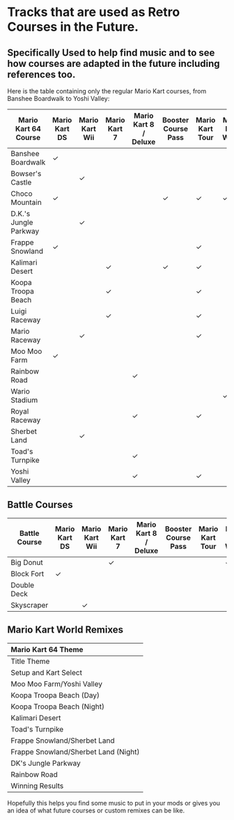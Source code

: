 # Tracks that are used as Retro Courses in the Future.

## Specifically Used to help find music and to see how courses are adapted in the future including references too.

Here is the table containing only the regular Mario Kart courses, from Banshee Boardwalk to Yoshi Valley:

| **Mario Kart 64 Course** | **Mario Kart DS** | **Mario Kart Wii** | **Mario Kart 7** | **Mario Kart 8 / Deluxe** | **Booster Course Pass** | **Mario Kart Tour** | **Mario Kart World** |
| ------------------------ | ----------------- | ------------------ | ---------------- | ------------------------- | ----------------------- | ------------------- | -------------------- |
| Banshee Boardwalk | ✓ | | | | | | |
| Bowser's Castle | | ✓ | | | | | |
| Choco Mountain | ✓ | | | | ✓ | ✓ | ✓ |
| D.K.'s Jungle Parkway | | ✓ | | | | | |
| Frappe Snowland | ✓ | | | | | ✓ | |
| Kalimari Desert | | | ✓ | | ✓ | ✓ | |
| Koopa Troopa Beach | | | ✓ | | | ✓ | |
| Luigi Raceway | | | ✓ | | | ✓ | |
| Mario Raceway | | ✓ | | | | ✓ | |
| Moo Moo Farm | ✓ | | | | | | |
| Rainbow Road | | | | ✓ | | | |
| Wario Stadium | | | | | | | ✓ |
| Royal Raceway | | | | ✓ | | ✓ | |
| Sherbet Land | | ✓ | | | | | |
| Toad's Turnpike | | | | ✓ | | | |
| Yoshi Valley | | | | ✓ | | ✓ | |

## Battle Courses

| **Battle Course** | **Mario Kart DS** | **Mario Kart Wii** | **Mario Kart 7** | **Mario Kart 8 / Deluxe** | **Booster Course Pass** | **Mario Kart Tour** | **Mario Kart World** |
| ----------------- | ----------------- | ------------------ | ---------------- | ------------------------- | ----------------------- | ------------------- | -------------------- |
| Big Donut | | | ✓ | | | | ✓ |
| Block Fort | ✓ | | | | | | |
| Double Deck | | | | | | | |
| Skyscraper | | ✓ | | | | | |

## Mario Kart World Remixes

| **Mario Kart 64 Theme** |
| :---------------------- |
| Title Theme             |
| Setup and Kart Select   |
| Moo Moo Farm/Yoshi Valley |
| Koopa Troopa Beach (Day) |
| Koopa Troopa Beach (Night) |
| Kalimari Desert         |
| Toad's Turnpike         |
| Frappe Snowland/Sherbet Land |
| Frappe Snowland/Sherbet Land (Night) |
| DK's Jungle Parkway     |
| Rainbow Road            |
| Winning Results         |

Hopefully this helps you find some music to put in your mods or gives you an idea of what future courses or custom remixes can be like.

